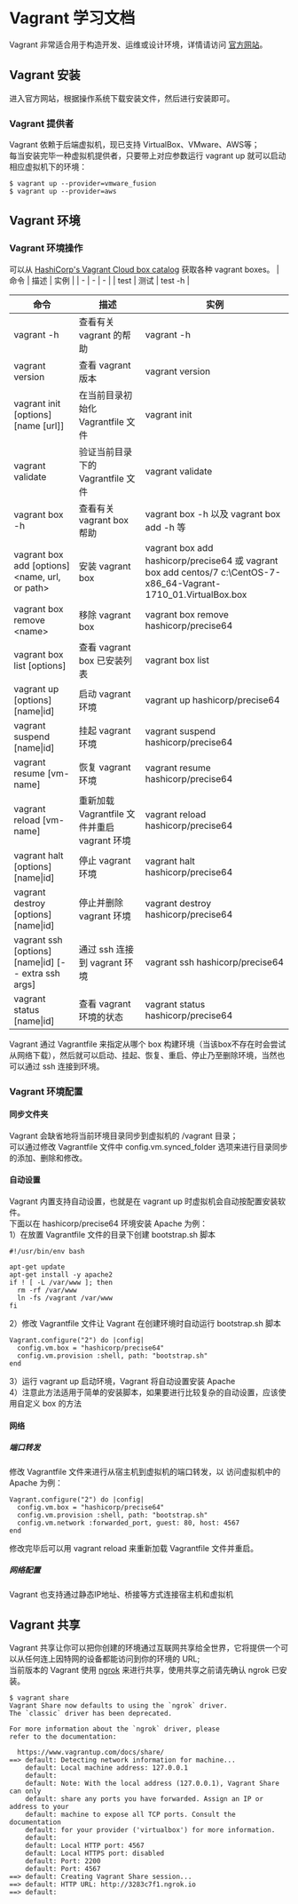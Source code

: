 # **Vagrant 学习文档**
Vagrant 非常适合用于构造开发、运维或设计环境，详情请访问 [官方网站](https://www.vagrantup.com/)。

## **Vagrant 安装**
进入官方网站，根据操作系统下载安装文件，然后进行安装即可。
### **Vagrant 提供者**
Vagrant 依赖于后端虚拟机，现已支持 VirtualBox、VMware、AWS等；</br>
每当安装完毕一种虚拟机提供者，只要带上对应参数运行 vagrant up 就可以启动相应虚拟机下的环境：
```
$ vagrant up --provider=vmware_fusion
$ vagrant up --provider=aws
```

## **Vagrant 环境**
### **Vagrant 环境操作**
可以从 [HashiCorp's Vagrant Cloud box catalog](https://app.vagrantup.com/boxes/search) 获取各种 vagrant boxes。
| 命令 | 描述 | 实例 |
| - | - | - |
| test | 测试 | test -h |

| 命令                                                 | 描述                                         | 实例                                                                                                              |
| ---------------------------------------------------- | -------------------------------------------- | ----------------------------------------------------------------------------------------------------------------- |
| vagrant -h                                           | 查看有关 vagrant 的帮助                      | vagrant -h                                                                                                        |
| vagrant version                                      | 查看 vagrant 版本                            | vagrant version                                                                                                   |
| vagrant init  [options] [name [url]]                 | 在当前目录初始化 Vagrantfile 文件            | vagrant init                                                                                                      |
| vagrant validate                                     | 验证当前目录下的 Vagrantfile 文件            | vagrant validate                                                                                                  |
| vagrant box -h                                       | 查看有关 vagrant box 帮助                    | vagrant box -h 以及 vagrant box add -h 等                                                                         |
| vagrant box add [options] \<name, url, or path\>     | 安装 vagrant box                             | vagrant box add hashicorp/precise64 或 vagrant box add centos/7 c:\CentOS-7-x86_64-Vagrant-1710_01.VirtualBox.box |
| vagrant box remove \<name\>                          | 移除 vagrant box                             | vagrant box remove hashicorp/precise64                                                                            |
| vagrant box list [options]                           | 查看 vagrant box 已安装列表                  | vagrant box list                                                                                                  |
| vagrant up [options] [name\|id]                      | 启动 vagrant 环境                            | vagrant up hashicorp/precise64                                                                                    |
| vagrant suspend [name\|id]                           | 挂起 vagrant 环境                            | vagrant suspend hashicorp/precise64                                                                               |
| vagrant resume [vm-name]                             | 恢复 vagrant 环境                            | vagrant resume hashicorp/precise64                                                                                |
| vagrant reload [vm-name]                             | 重新加载 Vagrantfile 文件并重启 vagrant 环境 | vagrant reload hashicorp/precise64                                                                                |
| vagrant halt [options] [name\|id]                    | 停止 vagrant 环境                            | vagrant halt hashicorp/precise64                                                                                  |
| vagrant destroy [options] [name\|id]                 | 停止并删除 vagrant 环境                      | vagrant destroy hashicorp/precise64                                                                               |
| vagrant ssh [options] [name\|id] [-- extra ssh args] | 通过 ssh 连接到 vagrant 环境                 | vagrant ssh hashicorp/precise64                                                                                   |
| vagrant status [name\|id]                            | 查看 vagrant 环境的状态                      | vagrant status hashicorp/precise64                                                                                |
Vagrant 通过 Vagrantfile 来指定从哪个 box 构建环境（当该box不存在时会尝试从网络下载），然后就可以启动、挂起、恢复、重启、停止乃至删除环境，当然也可以通过 ssh 连接到环境。

### **Vagrant 环境配置**

#### **同步文件夹**
Vagrant 会缺省地将当前环境目录同步到虚拟机的 /vagrant 目录；</br>
可以通过修改 Vagrantfile 文件中 config.vm.synced_folder 选项来进行目录同步的添加、删除和修改。

#### **自动设置**
Vagrant 内置支持自动设置，也就是在 vagrant up 时虚拟机会自动按配置安装软件。</br>下面以在 hashicorp/precise64 环境安装 Apache 为例：</br>
1）在放置 Vagrantfile 文件的目录下创建 bootstrap.sh 脚本
```
#!/usr/bin/env bash

apt-get update
apt-get install -y apache2
if ! [ -L /var/www ]; then
  rm -rf /var/www
  ln -fs /vagrant /var/www
fi
```
2）修改 Vagrantfile 文件让 Vagrant 在创建环境时自动运行 bootstrap.sh 脚本
```
Vagrant.configure("2") do |config|
  config.vm.box = "hashicorp/precise64"
  config.vm.provision :shell, path: "bootstrap.sh"
end
```
3）运行 vagrant up 启动环境，Vagrant 将自动设置安装 Apache</br>
4）注意此方法适用于简单的安装脚本，如果要进行比较复杂的自动设置，应该使用自定义 box 的方法

#### **网络**
##### 端口转发
修改 Vagrantfile 文件来进行从宿主机到虚拟机的端口转发，以 访问虚拟机中的 Apache 为例：
```
Vagrant.configure("2") do |config|
  config.vm.box = "hashicorp/precise64"
  config.vm.provision :shell, path: "bootstrap.sh"
  config.vm.network :forwarded_port, guest: 80, host: 4567
end
```
修改完毕后可以用 vagrant reload 来重新加载 Vagrantfile 文件并重启。

##### 网络配置
Vagrant 也支持通过静态IP地址、桥接等方式连接宿主机和虚拟机

## **Vagrant 共享**
Vagrant 共享让你可以把你创建的环境通过互联网共享给全世界，它将提供一个可以从任何连上因特网的设备都能访问到你的环境的 URL;</br>
当前版本的 Vagrant 使用 [ngrok](https://ngrok.com/) 来进行共享，使用共享之前请先确认 ngrok 已安装。
```
$ vagrant share
Vagrant Share now defaults to using the `ngrok` driver.
The `classic` driver has been deprecated.

For more information about the `ngrok` driver, please
refer to the documentation:

  https://www.vagrantup.com/docs/share/
==> default: Detecting network information for machine...
    default: Local machine address: 127.0.0.1
    default:
    default: Note: With the local address (127.0.0.1), Vagrant Share can only
    default: share any ports you have forwarded. Assign an IP or address to your
    default: machine to expose all TCP ports. Consult the documentation
    default: for your provider ('virtualbox') for more information.
    default:
    default: Local HTTP port: 4567
    default: Local HTTPS port: disabled
    default: Port: 2200
    default: Port: 4567
==> default: Creating Vagrant Share session...
==> default: HTTP URL: http://3283c7f1.ngrok.io
==> default:
```
